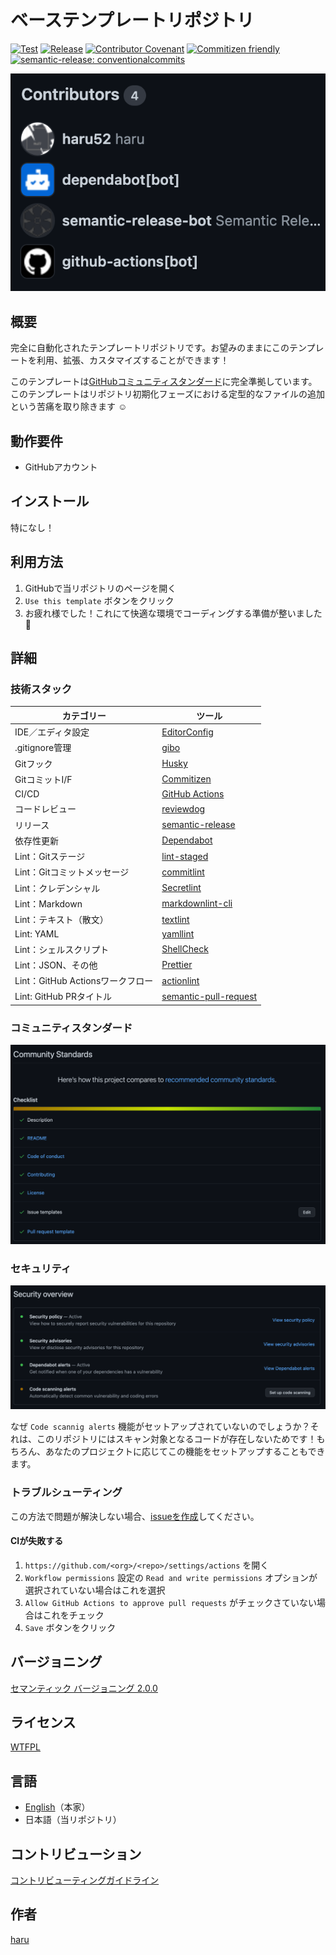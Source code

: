 # ベーステンプレートリポジトリ

[![Test](https://github.com/haru52/base_template_ja/actions/workflows/test.yml/badge.svg)](https://github.com/haru52/base_template_ja/actions/workflows/test.yml)
[![Release](https://github.com/haru52/base_template_ja/actions/workflows/release.yml/badge.svg)](https://github.com/haru52/base_template_ja/actions/workflows/release.yml)
[![Contributor Covenant](https://img.shields.io/badge/Contributor%20Covenant-2.0-4baaaa.svg)](CODE_OF_CONDUCT.md)
[![Commitizen friendly](https://img.shields.io/badge/commitizen-friendly-brightgreen.svg)](https://commitizen.github.io/cz-cli/)
[![semantic-release: conventionalcommits](https://img.shields.io/badge/semantic--release-conventionalcommits-e10079?logo=semantic-release)](https://github.com/semantic-release/semantic-release)

[![Contributors](images/contributors.png)](https://github.com/haru52/base_template_ja/graphs/contributors)

## 概要

完全に自動化されたテンプレートリポジトリです。お望みのままにこのテンプレートを利用、拡張、カスタマイズすることができます！

このテンプレートは[GitHubコミュニティスタンダード](https://github.com/haru52/base_template_ja/community)に完全準拠しています。このテンプレートはリポジトリ初期化フェーズにおける定型的なファイルの追加という苦痛を取り除きます ☺️

## 動作要件

- GitHubアカウント

## インストール

特になし！

## 利用方法

1. GitHubで当リポジトリのページを開く
2. `Use this template` ボタンをクリック
3. お疲れ様でした！これにて快適な環境でコーディングする準備が整いました 🎉

## 詳細

### 技術スタック

|            カテゴリー            |                                        ツール                                         |
| -------------------------------- | ------------------------------------------------------------------------------------- |
| IDE／エディタ設定                | [EditorConfig](https://editorconfig.org/)                                             |
| .gitignore管理                   | [gibo](https://github.com/simonwhitaker/gibo#readme)                                  |
| Gitフック                        | [Husky](https://typicode.github.io/husky)                                             |
| GitコミットI/F                   | [Commitizen](https://commitizen.github.io/cz-cli/)                                    |
| CI/CD                            | [GitHub Actions](https://github.com/features/actions)                                 |
| コードレビュー                   | [reviewdog](https://github.com/reviewdog/reviewdog#readme)                            |
| リリース                         | [semantic-release](https://semantic-release.gitbook.io/semantic-release/)             |
| 依存性更新                       | [Dependabot](https://docs.github.com/ja/code-security/dependabot)                     |
| Lint：Gitステージ                | [lint-staged](https://github.com/okonet/lint-staged#readme)                           |
| Lint：Gitコミットメッセージ      | [commitlint](https://commitlint.js.org/)                                              |
| Lint：クレデンシャル             | [Secretlint](https://github.com/secretlint/secretlint#readme)                         |
| Lint：Markdown                   | [markdownlint-cli](https://github.com/igorshubovych/markdownlint-cli#readme)          |
| Lint：テキスト（散文）           | [textlint](https://textlint.github.io/)                                               |
| Lint: YAML                       | [yamllint](https://yamllint.readthedocs.io/)                                          |
| Lint：シェルスクリプト           | [ShellCheck](https://github.com/koalaman/shellcheck#readme)                           |
| Lint：JSON、その他               | [Prettier](https://prettier.io/)                                                      |
| Lint：GitHub Actionsワークフロー | [actionlint](https://github.com/rhysd/actionlint#readme)                              |
| Lint: GitHub PRタイトル          | [semantic-pull-request](https://github.com/marketplace/actions/semantic-pull-request) |

### コミュニティスタンダード

[![Community Standards](images/community_standards.png)](https://github.com/haru52/base_template_ja/community)

### セキュリティ

[![Security overview](images/security_overview.png)](https://github.com/haru52/base_template_ja/security)

なぜ `Code scannig alerts` 機能がセットアップされていないのでしょうか？それは、このリポジトリにはスキャン対象となるコードが存在しないためです！もちろん、あなたのプロジェクトに応じてこの機能をセットアップすることもできます。

### トラブルシューティング

この方法で問題が解決しない場合、[issueを作成](https://github.com/haru52/base_template_ja/issues/new/choose)してください。

#### CIが失敗する

1. `https://github.com/<org>/<repo>/settings/actions` を開く
2. `Workflow permissions` 設定の `Read and write permissions` オプションが選択されていない場合はこれを選択
3. `Allow GitHub Actions to approve pull requests` がチェックさていない場合はこれをチェック
4. `Save` ボタンをクリック

## バージョニング

[セマンティック バージョニング 2.0.0](https://semver.org/lang/ja/spec/v2.0.0.html)

## ライセンス

[WTFPL](LICENSE)

## 言語

- [English](https://github.com/haru52/base_template#readme)（本家）
- 日本語（当リポジトリ）

## コントリビューション

[コントリビューティングガイドライン](CONTRIBUTING.md)

## 作者

[haru](https://haru52.com/)
